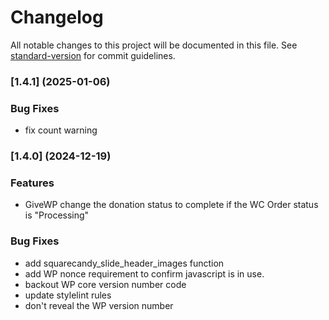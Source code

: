 # Changelog

All notable changes to this project will be documented in this file. See [standard-version](https://github.com/conventional-changelog/standard-version) for commit guidelines.

### [1.4.1] (2025-01-06)

### Bug Fixes

* fix count warning

### [1.4.0] (2024-12-19)

### Features

* GiveWP change the donation status to complete if the WC Order status is "Processing"

### Bug Fixes

* add squarecandy_slide_header_images function
* add WP nonce requirement to confirm javascript is in use.
* backout WP core version number code
* update stylelint rules
* don't reveal the WP version number
